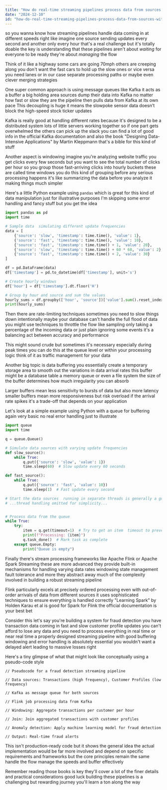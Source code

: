 ```yaml
---
title: "How do real-time streaming pipelines process data from sources with different update frequencies?"
date: "2024-12-10"
id: "how-do-real-time-streaming-pipelines-process-data-from-sources-with-different-update-frequencies"
---
```


 so you wanna know how streaming pipelines handle data coming in at different speeds right  like imagine one source sending updates every second and another only every hour  that's a real challenge  but it's totally doable  the key is understanding that these pipelines aren't about *waiting* for everyone to be ready they're about *managing* the flow

Think of it like a highway some cars are going 70mph others are creeping along  you don't want the fast cars to hold up the slow ones or vice versa  you need lanes  or in our case  separate processing paths  or maybe even clever merging strategies

One super common approach is using message queues like Kafka  it acts as a buffer a big holding area  sources dump their data into Kafka  no matter how fast or slow they are  the pipeline then pulls data from Kafka at its own pace  This decoupling is huge  it means the slowpoke sensor data doesn't block the high-speed stock ticker updates

Kafka is really good at handling different rates because it's designed to be a distributed system  lots of little servers working together  so if one part gets overwhelmed the others can pick up the slack  you can find a lot of good info in the official Kafka documentation  and also the book "Designing Data-Intensive Applications" by Martin Kleppmann  that's a bible for this kind of stuff

Another aspect is windowing  imagine you're analyzing website traffic  you get clicks every few seconds but you want to see the total number of clicks per hour  so you group those fast-arriving clicks into hourly buckets  these are called time windows  you do this kind of grouping before any serious processing happens  it's like summarizing the data before you analyze it making things much simpler

Here's a little Python example using `pandas` which is great for this kind of data manipulation just for illustrative purposes  I'm skipping some error handling and fancy stuff but you get the idea

```python
import pandas as pd
import time

# Sample data  simulating different update frequencies
data = [
    {'source': 'slow', 'timestamp': time.time(), 'value': 1},
    {'source': 'fast', 'timestamp': time.time(), 'value': 10},
    {'source': 'fast', 'timestamp': time.time() + 1, 'value': 20},
    {'source': 'slow', 'timestamp': time.time() + 60 * 60, 'value': 2},  # Slow update after an hour
    {'source': 'fast', 'timestamp': time.time() + 2, 'value': 30}
]

df = pd.DataFrame(data)
df['timestamp'] = pd.to_datetime(df['timestamp'], unit='s')

# Create hourly windows
df['hour'] = df['timestamp'].dt.floor('H')

# Group by hour and source and sum the values
hourly_sums = df.groupby(['hour', 'source'])['value'].sum().reset_index()
print(hourly_sums)
```


Then there are rate-limiting techniques  sometimes you need to slow things down intentionally  maybe your database can't handle the full flood of data  you might use techniques to throttle the flow like sampling only taking a percentage of the incoming data  or just plain ignoring some events  it's a balancing act between accuracy and performance

This might sound crude but sometimes it's necessary  especially during peak times  you can do this at the queue level or within your processing logic  think of it as traffic management for your data


Another big topic is data buffering  you essentially create a temporary storage area to smooth out the variations in data arrival rates  this buffer might be a database table a memory queue or even a file system  the size of the buffer determines how much irregularity you can absorb

Larger buffers mean less sensitivity to bursts of data but also more latency  smaller buffers mean more responsiveness but risk overload if the arrival rate spikes  it's a trade-off that depends on your application


Let's look at a simple example using Python with a queue for buffering   again very basic no real error handling just to illustrate

```python
import queue
import time

q = queue.Queue()

# Simulate data sources with varying update frequencies
def slow_source():
    while True:
        q.put({'source': 'slow', 'value': 1})
        time.sleep(60)  # Slow update every 60 seconds

def fast_source():
    while True:
        q.put({'source': 'fast', 'value': 10})
        time.sleep(1)  # Fast update every second

# Start the data sources  running in separate threads is generally a good idea here
# ...thread handling omitted for simplicity...


# Process data from the queue
while True:
    try:
        item = q.get(timeout=1)  # Try to get an item  timeout to prevent blocking indefinitely
        print(f"Processing: {item}")
        q.task_done()  # Mark task as complete
    except queue.Empty:
        print("Queue is empty")

```

Finally there's stream processing frameworks like Apache Flink or Apache Spark Streaming  these are more advanced  they provide built-in mechanisms for handling varying data rates windowing state management fault tolerance and more  they abstract away much of the complexity involved in building a robust streaming pipeline


Flink particularly excels at precisely ordered processing even with out-of-order arrivals of data from different sources  it uses sophisticated techniques to ensure everything is handled correctly  "Learning Spark" by Holden Karau et al is good for Spark  for Flink the official documentation is your best bet


Consider this  let's say you're building a system for fraud detection  you have transaction data coming in fast and slow customer profile updates  you can't afford to lose any data  and you need to process everything in real time or near real time  a properly designed streaming pipeline with good buffering windowing and error handling is absolutely essential  you wouldn't want a delayed alert leading to massive losses right


Here's a tiny glimpse of what that might look like conceptually using a pseudo-code style

```
// Pseudocode for a fraud detection streaming pipeline

// Data sources: Transactions (high frequency), Customer Profiles (low frequency)

// Kafka as message queue for both sources

// Flink job processing data from Kafka

// Windowing: Aggregate transactions per customer per hour

// Join: Join aggregated transactions with customer profiles

// Anomaly detection: Apply machine learning model for fraud detection

// Output: Real-time fraud alerts
```

This isn't production-ready code  but it shows the general idea  the actual implementation would be far more involved and depend on specific requirements and frameworks  but the core principles remain the same  handle the flow manage the speeds and buffer effectively


Remember reading those books is key  they'll cover a lot of the finer details and practical considerations  good luck  building these pipelines is a challenging but rewarding journey  you'll learn a ton along the way
